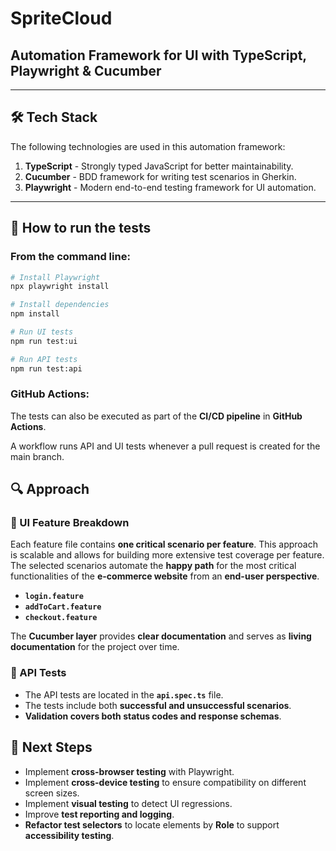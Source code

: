 # SpriteCloud

## Automation Framework for UI with TypeScript, Playwright & Cucumber

---

## 🛠️ Tech Stack

The following technologies are used in this automation framework:

1. **TypeScript** - Strongly typed JavaScript for better maintainability.
2. **Cucumber** - BDD framework for writing test scenarios in Gherkin.
3. **Playwright** - Modern end-to-end testing framework for UI automation.

---

## 🚀 How to run the tests

### From the command line:

```sh
# Install Playwright
npx playwright install

# Install dependencies
npm install

# Run UI tests
npm run test:ui

# Run API tests
npm run test:api
```

### GitHub Actions:

The tests can also be executed as part of the **CI/CD pipeline** in **GitHub Actions**.

A workflow runs API and UI tests whenever a pull request is created for the main branch.

## 🔍 Approach

### 📝 UI Feature Breakdown

Each feature file contains **one critical scenario per feature**. This approach is scalable and allows for building more extensive test coverage per feature. The selected scenarios automate the **happy path** for the most critical functionalities of the **e-commerce website** from an **end-user perspective**.

- **`login.feature`**
- **`addToCart.feature`**
- **`checkout.feature`**

The **Cucumber layer** provides **clear documentation** and serves as **living documentation** for the project over time.

### 🔗 API Tests

- The API tests are located in the **`api.spec.ts`** file.
- The tests include both **successful and unsuccessful scenarios**.
- **Validation covers both status codes and response schemas**.

## 📌 Next Steps

- Implement **cross-browser testing** with Playwright.
- Implement **cross-device testing** to ensure compatibility on different screen sizes.
- Implement **visual testing** to detect UI regressions.
- Improve **test reporting and logging**.
- **Refactor test selectors** to locate elements by **Role** to support **accessibility testing**.
